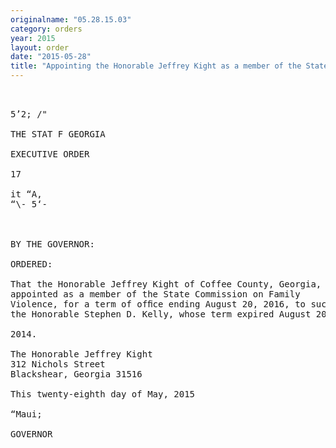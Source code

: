 ```yaml
---
originalname: "05.28.15.03"
category: orders
year: 2015
layout: order
date: "2015-05-28"
title: "Appointing the Honorable Jeffrey Kight as a member of the State Commission on Family Violence"
---
```

<pre>
         

5’2; /"

THE STAT F GEORGIA

EXECUTIVE ORDER

17

it “A,
“\- 5‘-

 

BY THE GOVERNOR:

ORDERED:

That the Honorable Jeffrey Kight of Coffee County, Georgia, is
appointed as a member of the State Commission on Family
Violence, for a term of ofﬁce ending August 20, 2016, to succeed
the Honorable Stephen D. Kelly, whose term expired August 20,

2014.

The Honorable Jeffrey Kight
312 Nichols Street
Blackshear, Georgia 31516

This twenty-eighth day of May, 2015

“Maui;

GOVERNOR

 

 

</pre>
